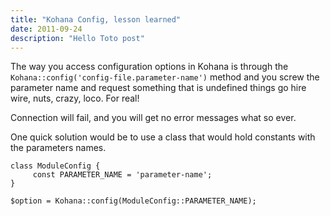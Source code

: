 ```yaml
---
title: "Kohana Config, lesson learned"
date: 2011-09-24
description: "Hello Toto post"
---
```

The way you access configuration options in Kohana is through the `Kohana::config('config-file.parameter-name')` method and you screw the parameter name and request something that is undefined things go hire wire, nuts, crazy, loco. For real!

Connection will fail, and you will get no error messages what so ever.

One quick solution would be to use a class that would hold constants with the parameters names.

    class ModuleConfig {
         const PARAMETER_NAME = 'parameter-name';
    }
    
    $option = Kohana::config(ModuleConfig::PARAMETER_NAME);

